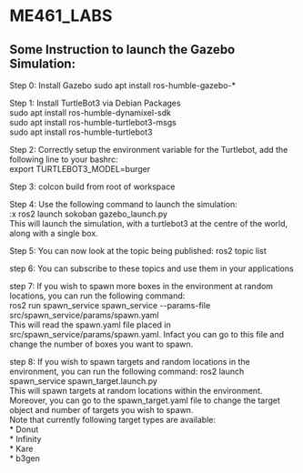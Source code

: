 # ME461_LABS
## Some Instruction to launch the Gazebo Simulation:
Step 0: Install Gazebo 
	sudo apt install ros-humble-gazebo-*

Step 1:	Install TurtleBot3 via Debian Packages    
	sudo apt install ros-humble-dynamixel-sdk    
	sudo apt install ros-humble-turtlebot3-msgs  
	sudo apt install ros-humble-turtlebot3  
  
Step 2: Correctly setup the environment variable for the Turtlebot, add the following line to your bashrc:   
			export TURTLEBOT3_MODEL=burger  
  
Step 3: colcon build from root of workspace  
  
Step 4: Use the following command to launch the simulation:    
:x			ros2 launch sokoban gazebo_launch.py    
	This will launch the simulation, with a turtlebot3 at the centre of the world, along with a single box.  	  
  
Step 5: You can now look at the topic being published: ros2 topic list    
  
step 6: You can subscribe to these topics and use them in your applications  
  
step 7: If you wish to spawn more boxes in the environment at random locations, you can run the following command:  
  			ros2 run spawn_service spawn_service --params-file src/spawn_service/params/spawn.yaml  
	This will read the spawn.yaml file placed in src/spawn_service/params/spawn.yaml. Infact you can go to this file and change the number of boxes you want to spawn.  
    
step 8: If you wish to spawn targets and random locations in the environment, you can run the following command: 
			ros2 launch spawn_service spawn_target.launch.py  
	This will spawn targets at random locations within the environment. Moreover, you can go to the spawn_target.yaml file to change the target object and number of targets you wish to spawn.   
	Note that currently following target types are available:  
		* Donut  
		* Infinity   
		* Kare  
		* b3gen   
		
	  

